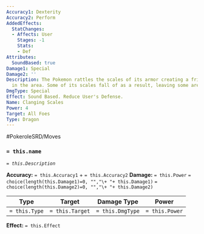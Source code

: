 ```yaml
---
Accuracy1: Dexterity
Accuracy2: Perform
AddedEffects:
  StatChanges:
  - Affects: User
    Stages: -1
    Stats:
    - Def
Attributes:
  SoundBased: true
Damage1: Special
Damage2: ''
Description: The Pokemon rattles the scales of its armor creating a frightening noise
  in the area. Some of its scales fall of as a result, leaving some areas exposed.
DmgType: Special
Effect: Sound Based. Reduce User's Defense.
Name: Clanging Scales
Power: 4
Target: All Foes
Type: Dragon
---
```


#PokeroleSRD/Moves

### `= this.name` 
*`= this.Description`*

**Accuracy:** `= this.Accuracy1` + `= this.Accuracy2`
**Damage:** `= this.Power` `= choice(length(this.Damage1)=0, "","\+ "+ this.Damage1)` `= choice(length(this.Damage2)=0, "","\+ "+ this.Damage2)`

| Type          | Target          | Damage Type          | Power          |
| ------------- | --------------- | ---------------- | -------------- |
| `= this.Type` | `= this.Target` | `= this.DmgType` | `= this.Power` | 

**Effect:** `= this.Effect`